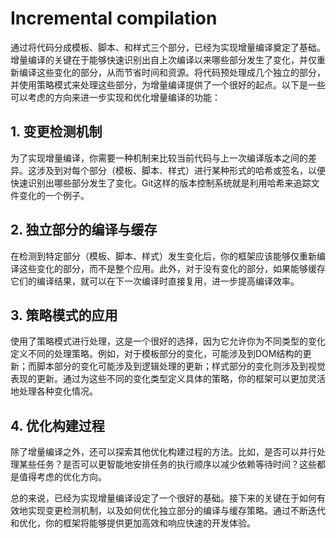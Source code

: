 # Incremental compilation
通过将代码分成模板、脚本、和样式三个部分，已经为实现增量编译奠定了基础。增量编译的关键在于能够快速识别出自上次编译以来哪些部分发生了变化，并仅重新编译这些变化的部分，从而节省时间和资源。将代码预处理成几个独立的部分，并使用策略模式来处理这些部分，为增量编译提供了一个很好的起点。以下是一些可以考虑的方向来进一步实现和优化增量编译的功能：

## 1. 变更检测机制

为了实现增量编译，你需要一种机制来比较当前代码与上一次编译版本之间的差异。这涉及到对每个部分（模板、脚本、样式）进行某种形式的哈希或签名，以便快速识别出哪些部分发生了变化。Git这样的版本控制系统就是利用哈希来追踪文件变化的一个例子。

## 2. 独立部分的编译与缓存

在检测到特定部分（模板、脚本、样式）发生变化后，你的框架应该能够仅重新编译这些变化的部分，而不是整个应用。此外，对于没有变化的部分，如果能够缓存它们的编译结果，就可以在下一次编译时直接复用，进一步提高编译效率。

## 3. 策略模式的应用

使用了策略模式进行处理，这是一个很好的选择，因为它允许你为不同类型的变化定义不同的处理策略。例如，对于模板部分的变化，可能涉及到DOM结构的更新；而脚本部分的变化可能涉及到逻辑处理的更新；样式部分的变化则涉及到视觉表现的更新。通过为这些不同的变化类型定义具体的策略，你的框架可以更加灵活地处理各种变化情况。

## 4. 优化构建过程

除了增量编译之外，还可以探索其他优化构建过程的方法。比如，是否可以并行处理某些任务？是否可以更智能地安排任务的执行顺序以减少依赖等待时间？这些都是值得考虑的优化方向。

总的来说，已经为实现增量编译设定了一个很好的基础。接下来的关键在于如何有效地实现变更检测机制，以及如何优化独立部分的编译与缓存策略。通过不断迭代和优化，你的框架将能够提供更加高效和响应快速的开发体验。
